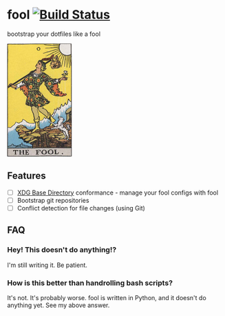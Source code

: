 # fool [![Build Status](https://travis-ci.org/nathantypanski/fool.svg)](https://travis-ci.org/nathantypanski/fool)

bootstrap your dotfiles like a fool

![the fool tarot card](img/fool.jpg)

## Features

- [ ] [XDG Base Directory](http://standards.freedesktop.org/basedir-spec/basedir-spec-latest.html) conformance - manage your fool configs with fool
- [ ] Bootstrap git repositories
- [ ] Conflict detection for file changes (using Git)

## FAQ

### Hey! This doesn't do anything!?

I'm still writing it. Be patient.

### How is this better than handrolling bash scripts?

It's not. It's probably worse. fool is written in Python, and it doesn't do
anything yet. See my above answer.
